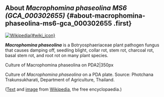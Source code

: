 About *Macrophomina phaseolina MS6 (GCA\_000302655)* {#about-macrophomina-phaseolina-ms6-gca_000302655 .first}
----------------------------------------------------

[![Wikipedia](/img/wikipedia_logo_v2_en.png){#wiki_icon}](http://en.wikipedia.org/wiki/Macrophomina_phaseolina)

***Macrophomina phaseolina*** is a Botryosphaeriaceae plant pathogen
fungus that causes damping off, seedling blight, collar rot, stem rot,
charcoal rot, basal stem rot, and root rot on many plant species.

Culture of Macrophomina phaseolina on PDA2\|350px

Culture of *Macrophomina phaseolina* on a PDA plate. Source: Photchana
Trakunsukharati, Department of Agriculture, Thailand.

([Text](http://en.wikipedia.org/wiki/Macrophomina_phaseolina) and
[image](https://commons.wikimedia.org/wiki/File:Macrophomina_phaseolina.jpg)
from [Wikipedia](http://en.wikipedia.org/), the free encyclopaedia.)
